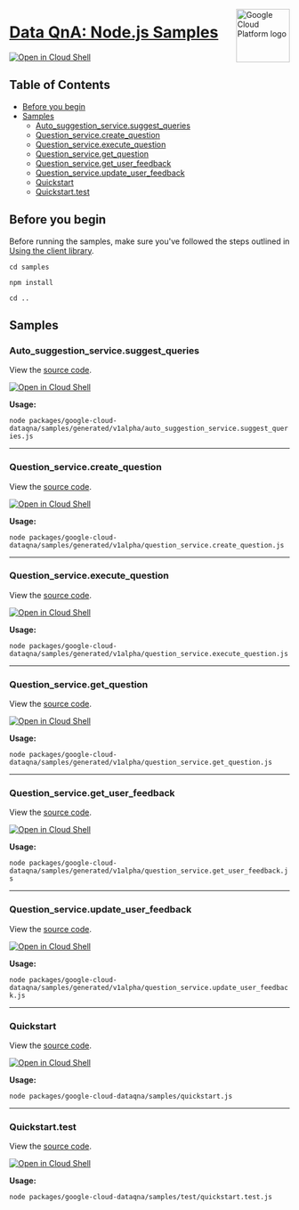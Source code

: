 [//]: # "This README.md file is auto-generated, all changes to this file will be lost."
[//]: # "To regenerate it, use `python -m synthtool`."
<img src="https://avatars2.githubusercontent.com/u/2810941?v=3&s=96" alt="Google Cloud Platform logo" title="Google Cloud Platform" align="right" height="96" width="96"/>

# [Data QnA: Node.js Samples](https://github.com/googleapis/google-cloud-node)

[![Open in Cloud Shell][shell_img]][shell_link]



## Table of Contents

* [Before you begin](#before-you-begin)
* [Samples](#samples)
  * [Auto_suggestion_service.suggest_queries](#auto_suggestion_service.suggest_queries)
  * [Question_service.create_question](#question_service.create_question)
  * [Question_service.execute_question](#question_service.execute_question)
  * [Question_service.get_question](#question_service.get_question)
  * [Question_service.get_user_feedback](#question_service.get_user_feedback)
  * [Question_service.update_user_feedback](#question_service.update_user_feedback)
  * [Quickstart](#quickstart)
  * [Quickstart.test](#quickstart.test)

## Before you begin

Before running the samples, make sure you've followed the steps outlined in
[Using the client library](https://github.com/googleapis/google-cloud-node#using-the-client-library).

`cd samples`

`npm install`

`cd ..`

## Samples



### Auto_suggestion_service.suggest_queries

View the [source code](https://github.com/googleapis/google-cloud-node/blob/main/packages/google-cloud-dataqna/samples/generated/v1alpha/auto_suggestion_service.suggest_queries.js).

[![Open in Cloud Shell][shell_img]](https://console.cloud.google.com/cloudshell/open?git_repo=https://github.com/googleapis/google-cloud-node&page=editor&open_in_editor=packages/google-cloud-dataqna/samples/generated/v1alpha/auto_suggestion_service.suggest_queries.js,samples/README.md)

__Usage:__


`node packages/google-cloud-dataqna/samples/generated/v1alpha/auto_suggestion_service.suggest_queries.js`


-----




### Question_service.create_question

View the [source code](https://github.com/googleapis/google-cloud-node/blob/main/packages/google-cloud-dataqna/samples/generated/v1alpha/question_service.create_question.js).

[![Open in Cloud Shell][shell_img]](https://console.cloud.google.com/cloudshell/open?git_repo=https://github.com/googleapis/google-cloud-node&page=editor&open_in_editor=packages/google-cloud-dataqna/samples/generated/v1alpha/question_service.create_question.js,samples/README.md)

__Usage:__


`node packages/google-cloud-dataqna/samples/generated/v1alpha/question_service.create_question.js`


-----




### Question_service.execute_question

View the [source code](https://github.com/googleapis/google-cloud-node/blob/main/packages/google-cloud-dataqna/samples/generated/v1alpha/question_service.execute_question.js).

[![Open in Cloud Shell][shell_img]](https://console.cloud.google.com/cloudshell/open?git_repo=https://github.com/googleapis/google-cloud-node&page=editor&open_in_editor=packages/google-cloud-dataqna/samples/generated/v1alpha/question_service.execute_question.js,samples/README.md)

__Usage:__


`node packages/google-cloud-dataqna/samples/generated/v1alpha/question_service.execute_question.js`


-----




### Question_service.get_question

View the [source code](https://github.com/googleapis/google-cloud-node/blob/main/packages/google-cloud-dataqna/samples/generated/v1alpha/question_service.get_question.js).

[![Open in Cloud Shell][shell_img]](https://console.cloud.google.com/cloudshell/open?git_repo=https://github.com/googleapis/google-cloud-node&page=editor&open_in_editor=packages/google-cloud-dataqna/samples/generated/v1alpha/question_service.get_question.js,samples/README.md)

__Usage:__


`node packages/google-cloud-dataqna/samples/generated/v1alpha/question_service.get_question.js`


-----




### Question_service.get_user_feedback

View the [source code](https://github.com/googleapis/google-cloud-node/blob/main/packages/google-cloud-dataqna/samples/generated/v1alpha/question_service.get_user_feedback.js).

[![Open in Cloud Shell][shell_img]](https://console.cloud.google.com/cloudshell/open?git_repo=https://github.com/googleapis/google-cloud-node&page=editor&open_in_editor=packages/google-cloud-dataqna/samples/generated/v1alpha/question_service.get_user_feedback.js,samples/README.md)

__Usage:__


`node packages/google-cloud-dataqna/samples/generated/v1alpha/question_service.get_user_feedback.js`


-----




### Question_service.update_user_feedback

View the [source code](https://github.com/googleapis/google-cloud-node/blob/main/packages/google-cloud-dataqna/samples/generated/v1alpha/question_service.update_user_feedback.js).

[![Open in Cloud Shell][shell_img]](https://console.cloud.google.com/cloudshell/open?git_repo=https://github.com/googleapis/google-cloud-node&page=editor&open_in_editor=packages/google-cloud-dataqna/samples/generated/v1alpha/question_service.update_user_feedback.js,samples/README.md)

__Usage:__


`node packages/google-cloud-dataqna/samples/generated/v1alpha/question_service.update_user_feedback.js`


-----




### Quickstart

View the [source code](https://github.com/googleapis/google-cloud-node/blob/main/packages/google-cloud-dataqna/samples/quickstart.js).

[![Open in Cloud Shell][shell_img]](https://console.cloud.google.com/cloudshell/open?git_repo=https://github.com/googleapis/google-cloud-node&page=editor&open_in_editor=packages/google-cloud-dataqna/samples/quickstart.js,samples/README.md)

__Usage:__


`node packages/google-cloud-dataqna/samples/quickstart.js`


-----




### Quickstart.test

View the [source code](https://github.com/googleapis/google-cloud-node/blob/main/packages/google-cloud-dataqna/samples/test/quickstart.test.js).

[![Open in Cloud Shell][shell_img]](https://console.cloud.google.com/cloudshell/open?git_repo=https://github.com/googleapis/google-cloud-node&page=editor&open_in_editor=packages/google-cloud-dataqna/samples/test/quickstart.test.js,samples/README.md)

__Usage:__


`node packages/google-cloud-dataqna/samples/test/quickstart.test.js`






[shell_img]: https://gstatic.com/cloudssh/images/open-btn.png
[shell_link]: https://console.cloud.google.com/cloudshell/open?git_repo=https://github.com/googleapis/google-cloud-node&page=editor&open_in_editor=samples/README.md
[product-docs]: https://cloud.google.com/bigquery/docs
